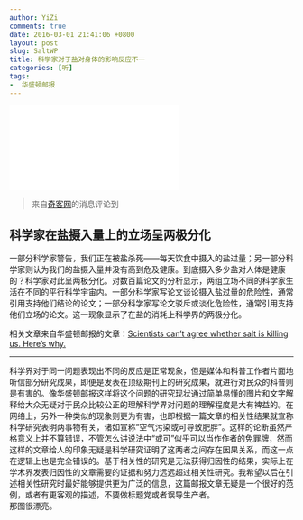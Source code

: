 ```yaml
---
author: YiZi
comments: true
date: 2016-03-01 21:41:06 +0800
layout: post
slug: SaltWP
title: 科学家对于盐对身体的影响反应不一
categories: [听]
tags:
-  华盛顿邮报
---
```

![](//img.washingtonpost.com/wp-apps/imrs.php?src=https://img.washingtonpost.com/blogs/wonkblog/files/2016/02/trinquart.png&w=800)


<div class="quote"> <blockquote>
    	来自<a href="http://www.solidot.org/story?sid=47199">奇客网</a>的消息评论到
    </blockquote>
</div>

## 科学家在盐摄入量上的立场呈两极分化
一部分科学家警告，我们正在被盐杀死——每天饮食中摄入的盐过量；另一部分科学家则认为我们的盐摄入量并没有高到危及健康。到底摄入多少盐对人体是健康的？科学家对此呈两极分化。对数百篇论文的分析显示，两组立场不同的科学家生活在不同的平行科学宇宙内。一部分科学家写论文谈论摄入盐过量的危险性，通常引用支持他们结论的论文；一部分科学家写论文驳斥或淡化危险性，通常引用支持他们立场的论文。这一现象显示了在盐的消耗上科学界的两极分化。

相关文章来自华盛顿邮报的文章：[Scientists can’t agree whether salt is killing us. Here’s why.](https://www.washingtonpost.com/news/wonk/wp/2016/02/17/scientists-cant-agree-whether-salt-is-killing-us-heres-why/)
<hr/>
<div class="commentsonquote">
<div class="yizi">
科学界对于同一问题表现出不同的反应是正常现象，但是媒体和科普工作者片面地听信部分研究成果，即便是发表在顶级期刊上的研究成果，就进行对民众的科普则是有害的。像华盛顿邮报这样将这个问题的研究现状通过简单易懂的图片和文字解释给大众无疑对于民众比较公正的理解科学界对问题的理解程度是大有裨益的。在网络上，另外一种类似的现象则更为有害，也即根据一篇文章的相关性结果就宣称科学研究表明两事物有关，诸如宣称“空气污染或可导致肥胖”。这样的论断虽然严格意义上并不算错误，不管怎么讲说法中“或可”似乎可以当作作者的免罪牌，然而这样的文章给人的印象无疑是科学研究证明了这两者之间存在因果关系，而这一点在逻辑上也是完全错误的。基于相关性的研究是无法获得归因性的结果，实际上在学术界发表归因性的文章需要的证据和努力远远超过相关性研究。我希望以后在引述相关性研究时最好能够提供更为广泛的信息，这篇邮报文章无疑是一个很好的范例，或者有更客观的描述，不要做标题党或者误导生产者。</div>
<div class="yiyin">那图很漂亮。
</div>
</div>
